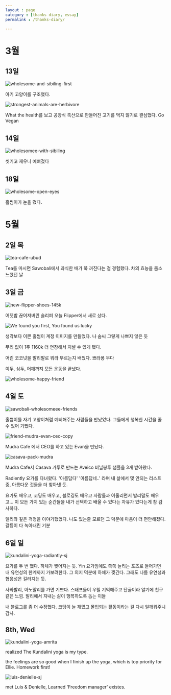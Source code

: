 ```yaml
---
layout : page
category : [thanks diary, essay]
permalink : /thanks-diary/

---
```


# 3월

## 13일 


![wholesome-and-sibiling-first](https://user-images.githubusercontent.com/35059428/57149830-31bbf380-6dff-11e9-8397-7c2efe9fdfc0.jpg)

아기 고양이를 구조했다.

![strongest-animals-are-herbivore](https://user-images.githubusercontent.com/35059428/57150260-611f3000-6e00-11e9-9850-6e3c18372a3a.PNG)

What the health를 보고 공장식 축산으로 만들어진 고기를 먹지 않기로 결심했다. Go Vegan

## 14일

![wholesomee-with-sibiling](https://user-images.githubusercontent.com/35059428/57148636-9cb7fb00-6dfc-11e9-831e-6af6073fff01.jpg)

씻기고 재우니 예뻐졌다


## 18일

![wholesome-open-eyes](https://user-images.githubusercontent.com/35059428/57149118-a130e380-6dfd-11e9-8903-f7ade0196157.jpg)

홀썸이가 눈을 떴다.

# 5월 

## 2일 목

![tea-cafe-ubud](https://user-images.githubusercontent.com/35059428/57148356-0683d500-6dfc-11e9-9dab-41374ebf6f8d.jpg)

Tea를 마시면 Sawobali에서 과식한 배가 쭉 꺼진다는 걸 경험했다.
차의 효능을 몸소 느꼈던 날

## 3일 금

![new-flipper-shoes-145k](https://user-images.githubusercontent.com/35059428/57147769-e7387800-6dfa-11e9-8f0e-ba26279d2783.png)

어젯밤 끊어져버린 슬리퍼
오늘 Flipper에서 새로 샀다.

![We found you first, You found us lucky](https://user-images.githubusercontent.com/35059428/57148116-83fb1580-6dfb-11e9-81d2-be7bd13e8926.png)

생각보다 이쁜 홀썸이 계정 이미지를 만들었다.
나 솜씨 그렇게 나쁘지 않은 듯

무리 없이 1주 1160k 더 연장해서 지낼 수 있게 됐다.

어린 코코넛을 발리말로 뭐라 부르는지 배웠다. 
쁘라퐁 무다

이두, 삼두, 어깨까지 모든 운동을 끝냈다.

![wholesome-happy-friend](https://user-images.githubusercontent.com/35059428/57237374-a5593d00-7059-11e9-9a62-58f8acf1c38b.jpg)


## 4일 토

![sawobali-wholesomeee-friends](https://user-images.githubusercontent.com/35059428/57180628-38a93b80-6ebd-11e9-803f-1c27e8e0ec67.jpg)

홀썸이를 자기 고양이처럼 예뻐해주는 사람들을 만났었다. 그들에게 행복한 시간을 줄 수 있어 기뻤다.

![friend-mudra-evan-ceo-copy](https://user-images.githubusercontent.com/35059428/57237196-4b587780-7059-11e9-962b-9274858192ac.jpg)

Mudra Cafe 에서 CEO를 하고 있는 Evan을 만났다.

![casava-pack-mudra](https://user-images.githubusercontent.com/35059428/57180669-a3f30d80-6ebd-11e9-9b3b-116695e823eb.jpg)

Mudra Cafe서 Casava 가루로 만드는 Aveico 비닐봉투 샘플을 3개 받아왔다.


Radiently 요가를 다녀왔다. '아름답다' '아름답네..' 라며 내 삶에서 몇 안되는 리스트 중, 아름다운 것들을 더 찾아낸 듯.


요가도 배우고, 코딩도 배우고, 블로깅도 배우고
사람들과 어울리면서 발리말도 배우고...
이 모든 가치 있는 순간들을 내가 선택하고 배울 수 있다는
자유가 있다는게 참 감사하다.

엘리와 깊은 걱정을 이야기했었다. 나도 있는줄 모르던
그 덕분에 마음이 더 편안해졌다.
갈등이 다 녹아내린 기분


## 6일 일

![kundalini-yoga-radiantly-sj](https://user-images.githubusercontent.com/35059428/57423644-68529d80-7247-11e9-86bc-0ab198ddb3d9.jpg)

요가를 두 번 했다.
하체가 찢어지는 듯. Yin 요가임에도 쭉쭉 늘리는 포즈로 들어가면 내 유연성의 한계까지 가보려한다.
그 의지 덕분에 하체가 찢긴다. 그래도 나름 유연성과 협응성은 길러지는 듯.

사와발리, 아노말리를 가면 기쁘다. 스태프들이 우릴 기억해주고 단골이라 알기에 친구 같은 느낌. 발리에서 지내는 삶이 행복하도록 돕는 이들

내 블로그를 좀 더 수정했다. 코딩이 늘 재밌고 몰입되는 활동이라는 걸 다시 일깨워주니 감사.


## 8th, Wed

![kundalini-yoga-amrita](https://user-images.githubusercontent.com/35059428/57423542-fbd79e80-7246-11e9-9861-18c5fe978ba1.jpg)

realized The Kundalini yoga is my type.


the feelings are so good when I finish up the yoga, which is top priority for Ellie. Homework first!


![luis-denielle-sj](https://user-images.githubusercontent.com/35059428/57423587-32adb480-7247-11e9-9df1-d8001bbea564.jpg)

met Luis & Denielle, Learned 'Freedom manager' existes.

